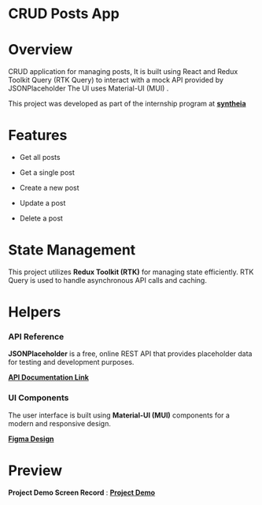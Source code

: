 <h1>CRUD Posts App</h1>

<h1>Overview</h1>

CRUD application for managing posts, It is built using React and Redux Toolkit Query (RTK Query) to interact with a mock API provided by JSONPlaceholder The UI uses Material-UI (MUI) .


This project was developed as part of the internship program at [**syntheia**](https://syntheia.io/)


<h1>Features</h1>
 
* Get all posts

* Get a single post

* Create a new post

* Update a post

* Delete a post

# State Management

This project utilizes **Redux Toolkit (RTK)** for managing state efficiently. RTK Query is used to handle asynchronous API calls and caching.

# Helpers

### API Reference
**JSONPlaceholder** is a free, online REST API that provides placeholder data for testing and development purposes.

[**API Documentation Link**](https://jsonplaceholder.typicode.com)

### UI Components

The user interface is built using **Material-UI (MUI)** components for a modern and responsive design.

[**Figma Design**](https://www.figma.com/design/hK5Qq5LVPZeSqz0kIfdr79/Form?node-id=0-1&p=f)

<h1> Preview </h1>

**Project Demo Screen Record** : [**Project Demo**](https://drive.google.com/file/d/1s0vR9tLvHvx0vArkyIryupcP9BubQq_A/view?usp=sharing)
